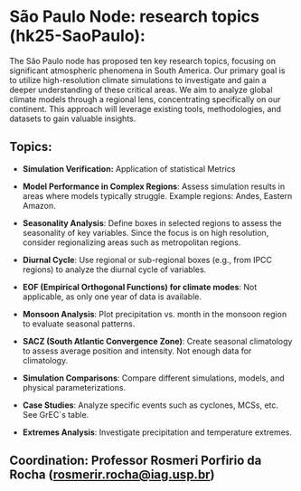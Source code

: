 # São Paulo Node: research topics (hk25-SaoPaulo):

The São Paulo node has proposed ten key research topics, focusing on significant atmospheric phenomena in South America. Our primary goal is to utilize high-resolution climate simulations to investigate and gain a deeper understanding of these critical areas. We aim to analyze global climate models through a regional lens, concentrating specifically on our continent. This approach will leverage existing tools, methodologies, and datasets to gain valuable insights.

## Topics: 
- **Simulation Verification:** Application of statistical Metrics
  
- **Model Performance in Complex Regions**: Assess simulation results in areas where models typically struggle. Example regions: Andes, Eastern Amazon.

- **Seasonality Analysis**: Define boxes in selected regions to assess the seasonality of key variables. Since the focus is on high resolution, consider regionalizing areas such as metropolitan regions.

- **Diurnal Cycle**: Use regional or sub-regional boxes (e.g., from IPCC regions) to analyze the diurnal cycle of variables.

- **EOF (Empirical Orthogonal Functions) for climate modes**: Not applicable, as only one year of data is available.

- **Monsoon Analysis**: Plot precipitation vs. month in the monsoon region to evaluate seasonal patterns.

- **SACZ (South Atlantic Convergence Zone)**: Create seasonal climatology to assess average position and intensity. Not enough data for climatology.

- **Simulation Comparisons**: Compare different simulations, models, and physical parameterizations.

- **Case Studies**: Analyze specific events such as cyclones, MCSs, etc. See GrEC`s table.

- **Extremes Analysis**: Investigate precipitation and temperature extremes.

## Coordination: Professor Rosmeri Porfirio da Rocha (rosmerir.rocha@iag.usp.br)


